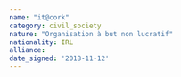 ```yaml
---
name: "it@cork"
category: civil_society
nature: "Organisation à but non lucratif"
nationality: IRL
alliance: 
date_signed: '2018-11-12'
---
```

    
